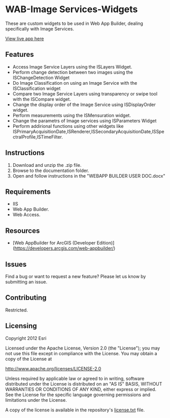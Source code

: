 # WAB-Image Services-Widgets

These are custom widgets to be used in Web App Builder, dealing specifically with Image Services. 

[View live app here]( )


## Features
* Access Image Service Layers using the ISLayers Widget.
* Perform change detection between two images using the ISChangeDetection Widget
* Do Image Classification on using an Image Service with the ISClassification widget
* Compare two Image Service Layers using transparency or swipe tool with the ISCompare widget.
* Change the display order of the Image Service using ISDisplayOrder widget.
* Perform measurements using the ISMensuration widget.
* Change the parametrs of Image services using ISParameters Widget
* Perform addirional functions using other widgets like ISPrimaryAcquisitionDate,ISRenderer,ISSecondaryAcquisitionDate,ISSpectralProfile,ISTimeFilter.

## Instructions

1. Download and unzip the .zip file.
2. Browse to the documentation folder.
3. Open and follow instructions in the "WEBAPP BUILDER USER DOC.docx" 

## Requirements

* IIS 
* Web App Builder.
* Web Access.

## Resources

* [Web AppBuilder for ArcGIS (Developer Edition)] (https://developers.arcgis.com/web-appbuilder/)

## Issues

Find a bug or want to request a new feature?  Please let us know by submitting an issue.

## Contributing

Restricted.  

## Licensing
Copyright 2012 Esri

Licensed under the Apache License, Version 2.0 (the "License");
you may not use this file except in compliance with the License.
You may obtain a copy of the License at

   http://www.apache.org/licenses/LICENSE-2.0

Unless required by applicable law or agreed to in writing, software
distributed under the License is distributed on an "AS IS" BASIS,
WITHOUT WARRANTIES OR CONDITIONS OF ANY KIND, either express or implied.
See the License for the specific language governing permissions and
limitations under the License.

A copy of the license is available in the repository's [license.txt]( https://raw.github.com/Esri/mdcs-py/master/license.txt) file.
